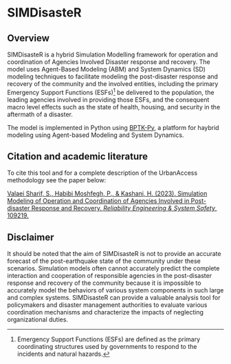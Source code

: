 # SIMDisasteR
## Overview
SIMDisasteR is a hybrid Simulation Modelling framework for operation and coordination of Agencies Involved Disaster response and recovery. The model uses Agent-Based Modeling (ABM) and System Dynamics (SD) modeling techniques to facilitate modeling the post-disaster response and recovery of the community and the involved entities, including the primary Emergency Support Functions (ESFs)[^1] be delivered to the population, the leading agencies involved in providing those ESFs, and the consequent macro level effects such as the state of health, housing, and security in the aftermath of a disaster.

The model is implemented in Python using <a href="https://github.com/transentis/bptk_py_tutorial">BPTK-Py</a>, a platform for haybrid modeling using Agent-based Modeling and System Dynamics.

[^1]: Emergency Support Functions (ESFs) are defined as the primary coordinating structures used by governments to respond to the incidents and natural hazards.

## Citation and academic literature
To cite this tool and for a complete description of the UrbanAccess methodology see the paper below:

[Valaei Sharif, S., Habibi Moshfegh, P., & Kashani, H. (2023). Simulation Modeling of Operation and Coordination of Agencies Involved in Post-disaster Response and Recovery. _Reliability Engineering & System Safety_, 109219.](https://authors.elsevier.com/c/1glYR3OQ~fdUa1)

## Disclaimer
It should be noted that the aim of SIMDisasteR is not to provide an accurate forecast of the post-earthquake state of the community under these scenarios. Simulation models often cannot accurately predict the complete interaction and cooperation of responsible agencies in the post-disaster response and recovery of the community because it is impossible to accurately model the behaviors of various system components in such large and complex systems. SIMDisasteR can provide a valuable analysis tool for policymakers and disaster management authorities to evaluate various coordination mechanisms and characterize the impacts of neglecting organizational duties.
